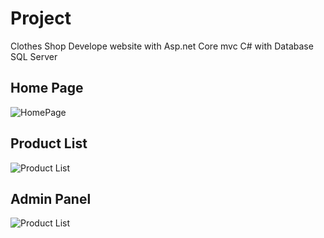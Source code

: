 # Project
Clothes Shop Develope website with Asp.net Core mvc C# with Database SQL Server
## Home Page
![HomePage](https://imgur.com/4iHjcAs.png)

## Product List
![Product List](https://imgur.com/7shnP2E.png)

## Admin Panel
![Product List](https://imgur.com/3cgvNMy.png)
